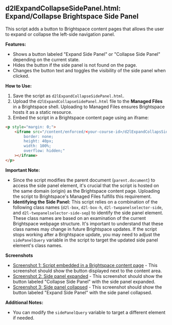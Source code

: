 
## d2lExpandCollapseSidePanel.html: Expand/Collapse Brightspace Side Panel

This script adds a button to Brightspace content pages that allows the user to expand or collapse the left-side navigation panel.

**Features:**

-   Shows a button labeled "Expand Side Panel" or "Collapse Side Panel" depending on the current state.
-   Hides the button if the side panel is not found on the page.
-   Changes the button text and toggles the visibility of the side panel when clicked.

**How to Use:**

1.  Save the script as `d2lExpandCollapseSidePanel.html`.
2.  Upload the `d2lExpandCollapseSidePanel.html` file to the **Managed Files** in a Brightspace shell. Uploading to Managed Files ensures Brightspace hosts it as a static resource.
3.  Embed the script in a Brightspace content page using an iframe:


```html
<p style="margin: 0;">
	<iframe src="/content/enforced/<your-course-id>/d2lExpandCollapsSidePanel.html" style="
		border: none;
		height: 40px;
		width: 100%;
		overflow: hidden;"
	></iframe>
</p>
```


**Important Note:**

-   Since the script modifies the parent document (`parent.document`) to access the side panel element, it's crucial that the script is hosted on the same domain (origin) as the Brightspace content page. Uploading the script to Brightspace's Managed Files fulfills this requirement.
-   **Identifying the Side Panel:** This script relies on a combination of the following class names (`d2l-box`,  `d2l-box-h`,  `d2l-twopanelselector-side`, and `d2l-twopanelselector-side-sep`) to identify the side panel element. These class names are based on an examination of the current Brightspace webpage structure. It's important to understand that these class names may change in future Brightspace updates. If the script stops working after a Brightspace update, you may need to adjust the `sidePanelQuery` variable in the script to target the updated side panel element's class names.

**Screenshots**

-   [Screenshot 1: Script embedded in a Brightspace content page](screenshot1.png) - This screenshot should show the button displayed next to the content area.
-   [Screenshot 2: Side panel expanded](screenshot2.png) - This screenshot should show the button labeled "Collapse Side Panel" with the side panel expanded.
-   [Screenshot 3: Side panel collapsed](screenshot3.png) - This screenshot should show the button labeled "Expand Side Panel" with the side panel collapsed.

**Additional Notes:**

-   You can modify the `sidePanelQuery` variable to target a different element if needed.